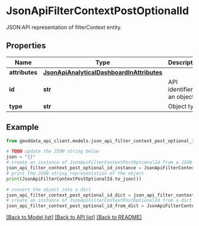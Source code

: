 # JsonApiFilterContextPostOptionalId

JSON:API representation of filterContext entity.

## Properties

Name | Type | Description | Notes
------------ | ------------- | ------------- | -------------
**attributes** | [**JsonApiAnalyticalDashboardInAttributes**](JsonApiAnalyticalDashboardInAttributes.md) |  | 
**id** | **str** | API identifier of an object | [optional] 
**type** | **str** | Object type | 

## Example

```python
from gooddata_api_client.models.json_api_filter_context_post_optional_id import JsonApiFilterContextPostOptionalId

# TODO update the JSON string below
json = "{}"
# create an instance of JsonApiFilterContextPostOptionalId from a JSON string
json_api_filter_context_post_optional_id_instance = JsonApiFilterContextPostOptionalId.from_json(json)
# print the JSON string representation of the object
print(JsonApiFilterContextPostOptionalId.to_json())

# convert the object into a dict
json_api_filter_context_post_optional_id_dict = json_api_filter_context_post_optional_id_instance.to_dict()
# create an instance of JsonApiFilterContextPostOptionalId from a dict
json_api_filter_context_post_optional_id_from_dict = JsonApiFilterContextPostOptionalId.from_dict(json_api_filter_context_post_optional_id_dict)
```
[[Back to Model list]](../README.md#documentation-for-models) [[Back to API list]](../README.md#documentation-for-api-endpoints) [[Back to README]](../README.md)


